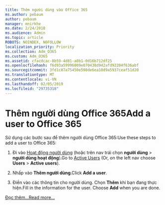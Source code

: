 ```yaml
---
title: Thêm người dùng vào Office 365
ms.author: pebaum
author: pebaum
manager: mnirkhe
ms.date: 2/24/2018
ms.audience: Admin
ms.topic: article
ROBOTS: NOINDEX, NOFOLLOW
localization_priority: Priority
ms.collection: Adm_O365
ms.custom: Adm_O365
ms.assetid: cfacdcac-8b59-4d81-a8b1-0d16b712df25
ms.openlocfilehash: f6d93a59996009e070438d942afd92204f636abf
ms.sourcegitcommit: 3fd1c87a75450e598de6ea10d9a5937ceaf51d20
ms.translationtype: MT
ms.contentlocale: vi-VN
ms.lasthandoff: 02/05/2019
ms.locfileid: "29735318"
---
```

# <a name="add-a-user-to-office-365"></a><span data-ttu-id="037c8-102">Thêm người dùng Office 365</span><span class="sxs-lookup"><span data-stu-id="037c8-102">Add a user to Office 365</span></span>

<span data-ttu-id="037c8-103">Sử dụng các bước sau để thêm người dùng Office 365:</span><span class="sxs-lookup"><span data-stu-id="037c8-103">Use these steps to add a user to Office 365:</span></span>
  
1. <span data-ttu-id="037c8-104">Đi vào [Hoạt động người dùng](https://portal.office.com/adminportal/home.aspx#/users) (hoặc trên nav trái chọn **người dùng** \> **người dùng hoạt động**).</span><span class="sxs-lookup"><span data-stu-id="037c8-104">Go to [Active Users](https://portal.office.com/adminportal/home.aspx#/users) (Or, on the left nav choose **Users** \> **Active users**).</span></span>
    
2. <span data-ttu-id="037c8-105">Nhấp vào **Thêm người dùng**.</span><span class="sxs-lookup"><span data-stu-id="037c8-105">Click **Add a user**.</span></span>
    
3. <span data-ttu-id="037c8-p101">Điền vào các thông tin cho người dùng. Chọn **Thêm** khi bạn đang thực hiện.</span><span class="sxs-lookup"><span data-stu-id="037c8-p101">Fill in the information for the user. Choose **Add** when you are done.</span></span> 
    
[<span data-ttu-id="037c8-108">Đọc thêm...</span><span class="sxs-lookup"><span data-stu-id="037c8-108">Read more...</span></span>](https://support.office.com/article/1970f7d6-03b5-442f-b385-5880b9c256ec)
  

